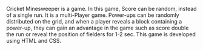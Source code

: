 Cricket Minesweeper is a game. In this game, Score can be random, instead of a single run. It is a multi-Player game. Power-ups can be randomly distributed on the grid, and when a player reveals a block containing a power-up, they can gain an advantage in the game such as score double the run or reveal the position of fielders for 1-2 sec.
This game is developed using HTML and CSS.
